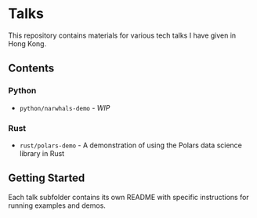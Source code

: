 # Talks

This repository contains materials for various tech talks I have given in Hong Kong.

## Contents

### Python
- `python/narwhals-demo` - _WIP_
### Rust
- `rust/polars-demo` - A demonstration of using the Polars data science library in Rust

## Getting Started

Each talk subfolder contains its own README with specific instructions for running examples and demos.
